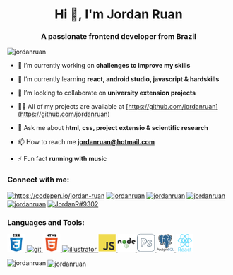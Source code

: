 <h1 align="center">Hi 👋, I'm Jordan Ruan</h1>
<h3 align="center">A passionate frontend developer from Brazil</h3>

<p align="left"> <img src="https://komarev.com/ghpvc/?username=jordanruan&label=Profile%20views&color=0e75b6&style=flat" alt="jordanruan" /> </p>

- 🔭 I’m currently working on **challenges to improve my skills**

- 🌱 I’m currently learning **react, android studio, javascript & hardskills**

- 👯 I’m looking to collaborate on **university extension projects**

- 👨‍💻 All of my projects are available at [https://github.com/jordanruan](https://github.com/jordanruan)

- 💬 Ask me about **html, css, project extensio & scientific research**

- 📫 How to reach me **jordanruan@hotmail.com**

- ⚡ Fun fact **running with music**

<h3 align="left">Connect with me:</h3>
<p align="left">
<a href="https://codepen.io/https://codepen.io/jordan-ruan" target="blank"><img align="center" src="https://cdn.jsdelivr.net/npm/simple-icons@3.0.1/icons/codepen.svg" alt="https://codepen.io/jordan-ruan" height="30" width="40" /></a>
<a href="https://twitter.com/jordanruan" target="blank"><img align="center" src="https://cdn.jsdelivr.net/npm/simple-icons@3.0.1/icons/twitter.svg" alt="jordanruan" height="30" width="40" /></a>
<a href="https://linkedin.com/in/jordanruan" target="blank"><img align="center" src="https://cdn.jsdelivr.net/npm/simple-icons@3.0.1/icons/linkedin.svg" alt="jordanruan" height="30" width="40" /></a>
<a href="https://fb.com/jordanruan" target="blank"><img align="center" src="https://cdn.jsdelivr.net/npm/simple-icons@3.0.1/icons/facebook.svg" alt="jordanruan" height="30" width="40" /></a>
<a href="https://instagram.com/jordanruan" target="blank"><img align="center" src="https://cdn.jsdelivr.net/npm/simple-icons@3.0.1/icons/instagram.svg" alt="jordanruan" height="30" width="40" /></a>
<a href="https://discord.gg/JordanR#9302" target="blank"><img align="center" src="https://cdn.jsdelivr.net/npm/simple-icons@3.0.1/icons/discord.svg" alt="JordanR#9302" height="30" width="40" /></a>
</p>

<h3 align="left">Languages and Tools:</h3>
<p align="left"> <a href="https://www.w3schools.com/css/" target="_blank"> <img src="https://raw.githubusercontent.com/devicons/devicon/master/icons/css3/css3-original-wordmark.svg" alt="css3" width="40" height="40"/> </a> <a href="https://git-scm.com/" target="_blank"> <img src="https://www.vectorlogo.zone/logos/git-scm/git-scm-icon.svg" alt="git" width="40" height="40"/> </a> <a href="https://www.w3.org/html/" target="_blank"> <img src="https://raw.githubusercontent.com/devicons/devicon/master/icons/html5/html5-original-wordmark.svg" alt="html5" width="40" height="40"/> </a> <a href="https://www.adobe.com/in/products/illustrator.html" target="_blank"> <img src="https://www.vectorlogo.zone/logos/adobe_illustrator/adobe_illustrator-icon.svg" alt="illustrator" width="40" height="40"/> </a> <a href="https://developer.mozilla.org/en-US/docs/Web/JavaScript" target="_blank"> <img src="https://raw.githubusercontent.com/devicons/devicon/master/icons/javascript/javascript-original.svg" alt="javascript" width="40" height="40"/> </a> <a href="https://nodejs.org" target="_blank"> <img src="https://raw.githubusercontent.com/devicons/devicon/master/icons/nodejs/nodejs-original-wordmark.svg" alt="nodejs" width="40" height="40"/> </a> <a href="https://www.photoshop.com/en" target="_blank"> <img src="https://raw.githubusercontent.com/devicons/devicon/master/icons/photoshop/photoshop-line.svg" alt="photoshop" width="40" height="40"/> </a> <a href="https://www.postgresql.org" target="_blank"> <img src="https://raw.githubusercontent.com/devicons/devicon/master/icons/postgresql/postgresql-original-wordmark.svg" alt="postgresql" width="40" height="40"/> </a> <a href="https://reactjs.org/" target="_blank"> <img src="https://raw.githubusercontent.com/devicons/devicon/master/icons/react/react-original-wordmark.svg" alt="react" width="40" height="40"/> </a> </p>

<p><img align="left" src="https://github-readme-stats.vercel.app/api/top-langs?username=jordanruan&show_icons=true&locale=en&layout=compact" alt="jordanruan" /></p>

<p>&nbsp;<img align="center" src="https://github-readme-stats.vercel.app/api?username=jordanruan&show_icons=true&locale=en" alt="jordanruan" /></p>
